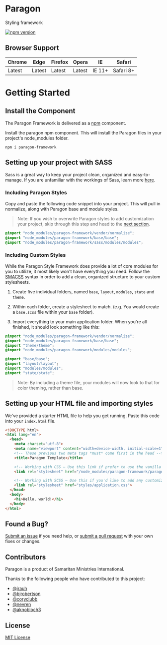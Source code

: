 # Paragon
Styling framework

[![npm version](https://badge.fury.io/js/paragon-framework.svg)](https://badge.fury.io/js/paragon-framework)

## Browser Support

| Chrome | Edge | Firefox | Opera | IE | Safari |
|--------|------|---------|-------|----|--------|
| Latest | Latest | Latest | Latest | IE 11+ | Safari 8+ |


# Getting Started

## Install the Component

The Paragon Framework is delivered as a [npm](https://www.npmjs.com/) component.

Install the paragon npm component. This will install the Paragon files in your project's node_modules folder.
  ```grunt
  npm i paragon-framework
  ```

## Setting up your project with SASS

Sass is a great way to keep your project clean, organized and easy-to-manage. If you are unfamiliar with the workings of Sass, learn more [here](http://sass-lang.com/guide).

### Including Paragon Styles

Copy and paste the following code snippet into your project. This will pull in normalize, along with Paragon base and module styles.

> Note: If you wish to overwrite Paragon styles to add customization your project, skip through this step and head to the [next section](https://github.com/samaritanministries/paragon/#including-custom-styles).

```scss
@import "node_modules/paragon-framework/vendor/normalize";
@import "node_modules/paragon-framework/base/base";
@import "node_modules/paragon-framework/sass/modules/modules";
```

### Including Custom Styles

While the Paragon Style Framework does provide a lot of core modules for you to utilize, it most likely won't have everything you need. Follow the [SMACSS](https://smacss.com/) syntax in order to add a clean, organized structure to your custom stylesheets.

1. Create five individual folders, named `base`, `layout`, `modules`, `state` and `theme`.

2. Within each folder, create a stylesheet to match. (e.g. You would create a `base.scss` file within your `base` folder).

3. Import everything to your main application folder. When you're all finished, it should look something like this:
  ```scss
  @import "node_modules/paragon-framework/vendor/normalize";
  @import "node_modules/paragon-framework/base/base";
  @import "theme/theme";
  @import "node_modules/paragon-framework/modules/modules";

  @import "base/base";
  @import "layout/layout";
  @import "modules/modules";
  @import "state/state";
  ```

  > Note: By including a theme file, your modules will now look to that for color theming, rather than base.

## Setting up your HTML file and importing styles

  We've provided a starter HTML file to help you get running. Paste this code into your `index.html` file.

  ```html
  <!DOCTYPE html>
  <html lang="en">
    <head>
      <meta charset="utf-8">
      <meta name="viewport" content="width=device-width, initial-scale=1">
      <!-- These previous two meta tags *must* come first in the head -->
      <title>Paragon Template</title>

      <!-- Working with CSS – Use this link if prefer to use the vanilla css, without any customization -->
      <link rel="stylesheet" href="/node_modules/paragon-framework/paragon.css">

      <!-- Working with SCSS – Use this if you'd like to add any customization to the paragon modules. Note: The path and file name may differ for your project. -->
      <link rel="stylesheet" href="styles/application.css">
    </head>
    <body>
      <h1>Hello, world!</h1>
    </body>
  </html>
  ```

## Found a Bug?

  [Submit an issue](https://github.com/samaritanministries/paragon/issues) if you need help, or [submit a pull request](https://github.com/samaritanministries/paragon/pulls) with your own fixes or changes.

## Contributors

  Paragon is a product of Samaritan Ministries International.

  Thanks to the following people who have contributed to this project:

  - [@jrauh](https://github.com/jrauh)
  - [@bjrobertson](https://github.com/bjrobertson)
  - [@coryclubb](https://github.com/coryclubb)
  - [@nevren](https://github.com/Nevren)
  - [@aknobloch3](https://github.com/aknobloch3)

  ## License

  [MIT License](LICENSE.md)
